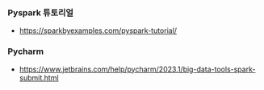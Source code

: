 ### Pyspark 튜토리얼 ###

* https://sparkbyexamples.com/pyspark-tutorial/


### Pycharm ###
* https://www.jetbrains.com/help/pycharm/2023.1/big-data-tools-spark-submit.html

